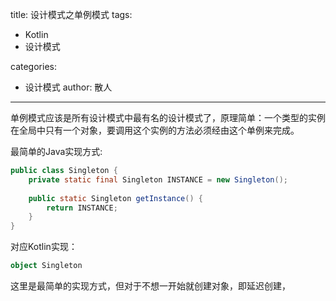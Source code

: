 title: 设计模式之单例模式
tags:
  - Kotlin
  - 设计模式

categories:
  - 设计模式
 author: 散人
---

单例模式应该是所有设计模式中最有名的设计模式了，原理简单：一个类型的实例在全局中只有一个对象，要调用这个实例的方法必须经由这个单例来完成。

最简单的Java实现方式:
```Java
public class Singleton {  
    private static final Singleton INSTANCE = new Singleton();  
  
    public static Singleton getInstance() {  
        return INSTANCE;  
    }  
}
```
对应Kotlin实现：
```Kotlin
object Singleton
```

这里是最简单的实现方式，但对于不想一开始就创建对象，即延迟创建，

<!--stackedit_data:
eyJoaXN0b3J5IjpbLTExMjAzMDIyMDgsLTYwOTk0Nzg2OSw3Mj
EzNzMzMjcsLTI0NTM3ODc2NSwxNTUxNTkwNzYwXX0=
-->